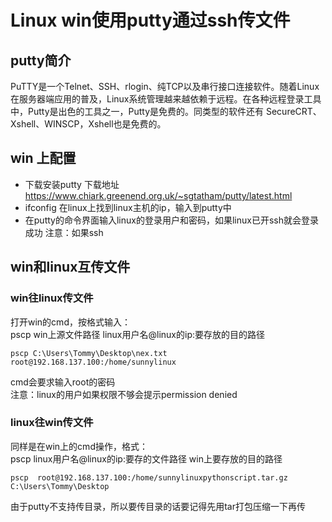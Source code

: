 # Linux win使用putty通过ssh传文件
## putty简介
PuTTY是一个Telnet、SSH、rlogin、纯TCP以及串行接口连接软件。随着Linux在服务器端应用的普及，Linux系统管理越来越依赖于远程。在各种远程登录工具中，Putty是出色的工具之一，Putty是免费的。同类型的软件还有 SecureCRT、Xshell、WINSCP，Xshell也是免费的。</br>

## win 上配置
* 下载安装putty
下载地址 https://www.chiark.greenend.org.uk/~sgtatham/putty/latest.html
* ifconfig 在linux上找到linux主机的ip，输入到putty中
* 在putty的命令界面输入linux的登录用户和密码，如果linux已开ssh就会登录成功
注意：如果ssh

## win和linux互传文件
### win往linux传文件
打开win的cmd，按格式输入：</br>
pscp win上源文件路径 linux用户名@linux的ip:要存放的目的路径
```
pscp C:\Users\Tommy\Desktop\nex.txt root@192.168.137.100:/home/sunnylinux
```
cmd会要求输入root的密码</br>
注意：linux的用户如果权限不够会提示permission denied

### linux往win传文件
同样是在win上的cmd操作，格式：</br>
pscp linux用户名@linux的ip:要存的文件路径 win上要存放的目的路径
```
pscp  root@192.168.137.100:/home/sunnylinuxpythonscript.tar.gz C:\Users\Tommy\Desktop
```
由于putty不支持传目录，所以要传目录的话要记得先用tar打包压缩一下再传

